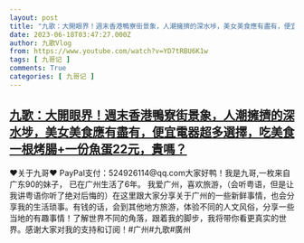 ```yaml
---
layout: post
title: "九歌：大開眼界！週末香港鴨寮街景象，人潮擁擠的深水埗，美女美食應有盡有，便宜電器超多選擇，吃美食一根烤腸+一份魚蛋22元，貴嗎？"
date: 2023-06-18T03:47:27.000Z
author: 九歌Vlog
from: https://www.youtube.com/watch?v=YD7tRBU6K1w
tags: [ 九哥记 ]
comments: True
categories: [ 九哥记 ]
---
```

<!--1687060047000-->
[九歌：大開眼界！週末香港鴨寮街景象，人潮擁擠的深水埗，美女美食應有盡有，便宜電器超多選擇，吃美食一根烤腸+一份魚蛋22元，貴嗎？](https://www.youtube.com/watch?v=YD7tRBU6K1w)
------

<div>
♥关于九哥♥ PayPal支付：524926114@qq.com大家好鸭！我是九哥,一枚来自广东90的妹子， 已在广州生活了6年。 我爱广州，喜欢旅游，（会听粤语，但是让我讲粤语你听了绝对后悔的）在这里跟大家分享关于广州的一些新鲜事情，也会分享我的生活琐事。有钱的话，会到其他地方旅游，体验不同的人文风俗，分享一些当地的有趣事情！了解世界不同的角落，跟着我的脚步，我将带你看更真实的世界。感谢大家对我的支持和订阅！#广州#九歌#廣州
</div>

